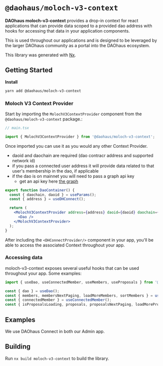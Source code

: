 # `@daohaus/moloch-v3-context`

**DAOhaus moloch-v3-context** provides a drop-in context for react applications that can provide data scoped to a provided dao address with hooks for accessing that data in your application components.

This is used throughout our applications and is designed to be leveraged by the larger DAOhaus community as a portal into the DAOhaus ecosystem.

This library was generated with [Nx](https://nx.dev).

## Getting Started

**Install**

```sh
yarn add @daohaus/moloch-v3-context
```

### Moloch V3 Context Provider

Start by importing the `MolochV3ContextProvider` component from the `@daohaus/moloch-v3-context` package.:

```jsx
// main.tsx

import { MolochV3ContextProvider } from '@daohaus/moloch-v3-context';
```

Once imported you can use it as you would any other Context Provider.

- daoid and daochain are required (dao contracr address and supported network id)
- if you pass a connected user address it will provide data related to that user's membership in the dao, if applicable
- if the dao is on mainnet you will need to pass a graph api key
  - get an api key here [the graph](https://thegraph.com/explorer/subgraph?id=GfHFdFmiSwW1PKtnDhhcxhArwtTjVuMnXxQ5XcETF1bP&view=Overview)

```jsx
export function DaoContainer() {
  const { daochain, daoid } = useParams();
  const { address } = useDHConnect();

  return (
    <MolochV3ContextProvider address={address} daoid={daoid} daochain={daochain} graphApiKeys={{ '0x1': process.env['NX_GRAPH_API_KEY_MAINNET'] }}>
      <Dao />
    </MolochV3ContextProvider>
  );
}
```

After including the `<DHConnectProvider/>` component in your app, you'll be able to access the associated Context throughout your app.

### Accessing data

moloch-v3-context exposes several useful hooks that can be used throughout your app. Some examples:

```jsx
import { useDao, useConnectedMember, useMembers, useProposals } from '@daohaus/moloch-v3-context';

const { dao } = useDao();
const { members, membersNextPaging, loadMoreMembers, sortMembers } = useMembers();
const { connectedMember } = useConnectedMember();
const { isProposalsLoading, proposals, proposalsNextPaging, loadMoreProposals, filterProposals } = useProposals();
```

## Examples

We use DAOhaus Connect in both our Admin app.

## Building

Run `nx build moloch-v3-context` to build the library.
